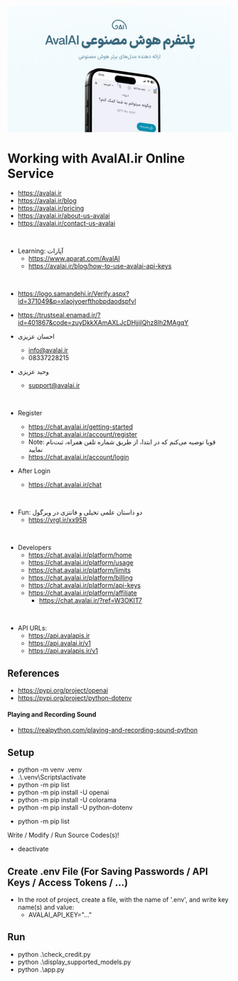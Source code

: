 ![avalai.ir](avalai.png)

# Working with AvalAI.ir Online Service

- https://avalai.ir
- https://avalai.ir/blog
- https://avalai.ir/pricing
- https://avalai.ir/about-us-avalai
- https://avalai.ir/contact-us-avalai

<br>

- Learning: آپارات
    - https://www.aparat.com/AvalAI
    - https://avalai.ir/blog/how-to-use-avalai-api-keys

<br>

- https://logo.samandehi.ir/Verify.aspx?id=371049&p=xlaojyoerfthobpdaodspfvl
- https://trustseal.enamad.ir/?id=401867&code=zuyDkkXAmAXLJcDHjjilQhz8Ih2MAgqY

- احسان عزیزی
    - info@avalai.ir
    - 08337228215
- وحید عزیزی
    - support@avalai.ir

<br>

- Register
    - https://chat.avalai.ir/getting-started
    - https://chat.avalai.ir/account/register
    - Note: قویا توصیه می‌کنم که در ابتدا، از طریق شماره تلفن همراه، ثبت‌نام نمایید
    - https://chat.avalai.ir/account/login

- After Login
    - https://chat.avalai.ir/chat

<br>

- Fun: دو داستان علمی تخیلی و فانتزی در ویرگول
    - https://vrgl.ir/xx95R

<br>

- Developers
    - https://chat.avalai.ir/platform/home
    - https://chat.avalai.ir/platform/usage
    - https://chat.avalai.ir/platform/limits
    - https://chat.avalai.ir/platform/billing
    - https://chat.avalai.ir/platform/api-keys
    - https://chat.avalai.ir/platform/affiliate
        - https://chat.avalai.ir/?ref=W3OKIT7

<br>

- API URLs:
    - https://api.avalapis.ir
    - https://api.avalai.ir/v1
    - https://api.avalapis.ir/v1

## References

- https://pypi.org/project/openai
- https://pypi.org/project/python-dotenv

#### Playing and Recording Sound

- https://realpython.com/playing-and-recording-sound-python

## Setup

- python -m venv .venv
- .\\.venv\Scripts\activate
- python -m pip list
- python -m pip install -U openai
- python -m pip install -U colorama
- python -m pip install -U python-dotenv

<!--
- python -m pip install -U numpy
- python -m pip install -U scipy
- python -m pip install -U openai
- python -m pip install -U pandas
- python -m pip install -U pygame
- python -m pip install -U pyaudio
- python -m pip install -U requests
- python -m pip install -U colorama
- python -m pip install -U python-dotenv
- python -m pip install -U SpeechRecognition
-->

- python -m pip list

Write / Modify / Run Source Codes(s)!

- deactivate

## Create .env File (For Saving Passwords / API Keys / Access Tokens / ...)

- In the root of project, create a file, with the name of '.env', and write key name(s) and value:
    - AVALAI_API_KEY="..."

## Run

- python .\check_credit.py
- python .\display_supported_models.py
- python .\app.py
